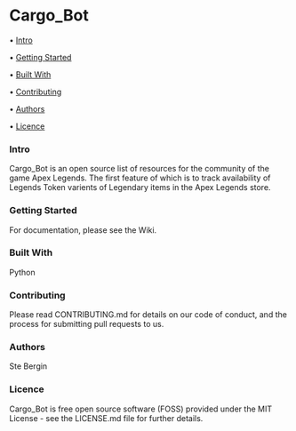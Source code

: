 # Cargo_Bot

• [Intro](#Intro)

• [Getting Started](#Getting_Started)

• [Built With](#Built_With)

• [Contributing](#Contributing)

• [Authors](#Authors)

• [Licence](#Licence)

### Intro
Cargo_Bot is an open source list of resources for the community of the game Apex Legends. The first feature of which is to track availability of Legends Token varients of Legendary items in the Apex Legends store.

### Getting Started
For documentation, please see the Wiki.

### Built With
Python

### Contributing
Please read CONTRIBUTING.md for details on our code of conduct, and the process for submitting pull requests to us.

### Authors
Ste Bergin

### Licence
Cargo_Bot is free open source software (FOSS) provided under the MIT License - see the LICENSE.md file for further details.
